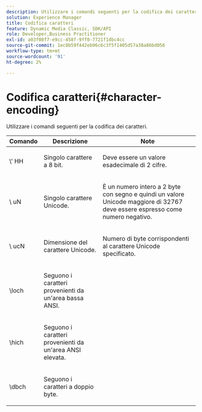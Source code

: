 ```yaml
---
description: Utilizzare i comandi seguenti per la codifica dei caratteri.
solution: Experience Manager
title: Codifica caratteri
feature: Dynamic Media Classic, SDK/API
role: Developer,Business Practitioner
exl-id: a03f08f7-e9cc-458f-9ff0-7721f1dbc4cc
source-git-commit: 1ec8b59f442eb96c6c3f5f1405d57a38a86bd056
workflow-type: tm+mt
source-wordcount: '91'
ht-degree: 2%

---
```


# Codifica caratteri{#character-encoding}

Utilizzare i comandi seguenti per la codifica dei caratteri.

<table id="table_EB0C1B674BEA4A37964FB4BF559E0005"> 
 <thead> 
  <tr> 
   <th class="entry"> Comando </th> 
   <th class="entry"> Descrizione </th> 
   <th class="entry"> Note </th> 
  </tr> 
 </thead>
 <tbody> 
  <tr> 
   <td> <span class="codeph">\'<span class="varname"> HH</span></span> </td> 
   <td> <p>Singolo carattere a 8 bit. </p> </td> 
   <td> <p><span class="varname"> </span> Deve essere un valore esadecimale di 2 cifre. </p> </td> 
  </tr> 
  <tr> 
   <td> <span class="codeph">\<span class="varname"> uN</span></span> </td> 
   <td> <p>Singolo carattere Unicode. </p> </td> 
   <td> <p><span class="varname"> </span> È un numero intero a 2 byte con segno e quindi un valore Unicode maggiore di 32767 deve essere espresso come numero negativo. </p> </td> 
  </tr> 
  <tr> 
   <td> <span class="codeph">\<span class="varname"> ucN</span></span> </td> 
   <td> <p>Dimensione del carattere Unicode. </p> </td> 
   <td> <p>Numero di byte corrispondenti al carattere Unicode specificato. </p> </td> 
  </tr> 
  <tr> 
   <td> <span class="codeph"> \loch  </span> </td> 
   <td> <p>Seguono i caratteri provenienti da un'area bassa ANSI. </p> </td> 
   <td> <p> </p> </td> 
  </tr> 
  <tr> 
   <td> <span class="codeph"> \hich  </span> </td> 
   <td> <p>Seguono i caratteri provenienti da un'area ANSI elevata. </p> </td> 
   <td> <p> </p> </td> 
  </tr> 
  <tr> 
   <td> <span class="codeph"> \dbch  </span> </td> 
   <td> <p>Seguono i caratteri a doppio byte. </p> </td> 
   <td> <p> </p> </td> 
  </tr> 
 </tbody> 
</table>
